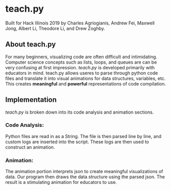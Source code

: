 # teach.py
Built for Hack Illinois 2019 by Charles Agriogianis, Andrew Fei, Maxwell Jong, Albert Li, Theodore Li, and Drew Zoghby.

## About teach.py
For many beginners, visualizing code are often difficult and intimidating. Computer science concepts such as lists, loops, and queues are can be very confusing at first impression. *teach.py* is developed primarily with educators in mind. 
teach.py allows useres to parse through python code files and translate it into visual animations for data structures, variables, etc. 
This creates **meaningful** and **powerful** representations of code compilation.

## Implementation
*teach.py* is broken down into its code analysis and animation sections. 

### Code Analysis:

Python files are read in as a String. The file is then parsed line by line, and custom logs are inserted into the script. These logs are then used to construct an animation.

### Animation:

The animation portion interprets json to create meaningful visualizations of data. Our program then draws the data structure using the parsed json. The result is a stimulating animation for educators to use.
